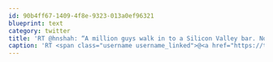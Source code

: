 ```yaml
---
id: 90b4ff67-1409-4f8e-9323-013a0ef96321
blueprint: text
category: twitter
title: 'RT @hnshah: “A million guys walk in to a Silicon Valley bar. None of them buy anything. The bar is declared a rousing success.” @Li_x_Jiang'
caption: 'RT <span class="username username_linked">@<a href="https://twitter.com/hnshah" title="hiten.eth">hnshah</a></span>: “A million guys walk in to a Silicon Valley bar. None of them buy anything. The bar is declared a rousing success.” @Li_x_Jiang'
---
```

